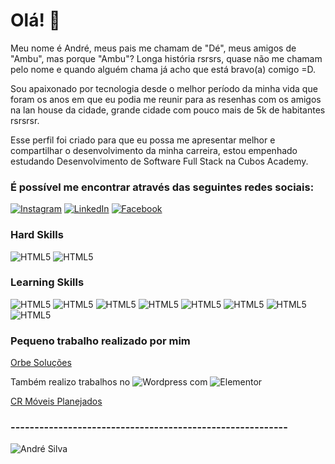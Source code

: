 # Olá! 👋

Meu nome é André, meus pais me chamam de "Dé", meus amigos de "Ambu", mas porque "Ambu"? Longa história rsrsrs, quase não me chamam pelo nome e quando alguém chama já acho que está bravo(a) comigo =D.

Sou apaixonado por tecnologia desde o melhor período da minha vida que foram os anos em que eu podia me reunir para as resenhas com os amigos na lan house da cidade, grande cidade com pouco mais de 5k de habitantes rsrsrsr.

Esse perfil foi criado para que eu possa me apresentar melhor e compartilhar o desenvolvimento da minha carreira, estou empenhado estudando Desenvolvimento de Software Full Stack na Cubos Academy.

### É possível me encontrar através das seguintes redes sociais:

[![Instagram](https://img.shields.io/badge/Instagram-E4405F?style=for-the-badge&logo=instagram&logoColor=white)](https://www.instagram.com/andreddsil/)
[![LinkedIn](https://img.shields.io/badge/LinkedIn-0077B5?style=for-the-badge&logo=linkedin&logoColor=white)](https://www.linkedin.com/in/andre-silva-726782221/)
[![Facebook](https://img.shields.io/badge/Facebook-1877F2?style=for-the-badge&logo=facebook&logoColor=white)](https://www.facebook.com/profile.php?id=100005350599813)

### Hard Skills
![HTML5](https://img.shields.io/badge/HTML5-E34F26?style=for-the-badge&logo=html5&logoColor=white)
![HTML5](https://img.shields.io/badge/CSS3-1572B6?style=for-the-badge&logo=css3&logoColor=white)

### Learning Skills
![HTML5](https://img.shields.io/badge/JavaScript-323330?style=for-the-badge&logo=javascript&logoColor=F7DF1E)
![HTML5](https://img.shields.io/badge/Node%20js-339933?style=for-the-badge&logo=nodedotjs&logoColor=white)
![HTML5](https://img.shields.io/badge/React-20232A?style=for-the-badge&logo=react&logoColor=61DAFB)
![HTML5](https://img.shields.io/badge/Sass-CC6699?style=for-the-badge&logo=sass&logoColor=white)
![HTML5](https://img.shields.io/badge/Docker-2CA5E0?style=for-the-badge&logo=docker&logoColor=white)
![HTML5](https://img.shields.io/badge/nestjs-E0234E?style=for-the-badge&logo=nestjs&logoColor=white)
![HTML5](https://img.shields.io/badge/next%20js-000000?style=for-the-badge&logo=nextdotjs&logoColor=white)
![HTML5](https://img.shields.io/badge/PostgreSQL-316192?style=for-the-badge&logo=postgresql&logoColor=white)

### Pequeno trabalho realizado por mim
[Orbe Soluções](https://www.orbesolucoes.com.br/)

Também realizo trabalhos no ![Wordpress](https://img.shields.io/badge/Wordpress-21759B?style=for-the-badge&logo=wordpress&logoColor=white)
com ![Elementor](https://img.shields.io/badge/Elementor-92003B?style=for-the-badge&logo=elementor&logoColor=white)

[CR Móveis Planejados](https://crmoveisplanejados.com.br/)

### ----------------------------------------------------------
![André Silva](https://github-readme-stats.vercel.app/api?username=andreambu23&show_icons=true&theme=dracula)
